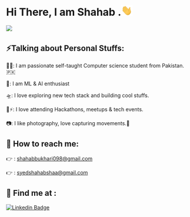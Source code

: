 <h1> Hi There, I am Shahab .<img src="https://raw.githubusercontent.com/ABSphreak/ABSphreak/master/gifs/Hi.gif" width="30px"></h1>
</h1>

<img src="https://media.giphy.com/media/836HiJc7pgzy8iNXCn/giphy.gif" width="500px">

## ⚡️Talking about Personal Stuffs:

👨‍💻: I am passionate self-taught Computer science student from Pakistan.🇵🇰

👾: I am ML & AI enthusiast

<!-- 📊: currently, Learning Full Stack . -->

🛸: I love exploring new tech stack and building cool stuffs.

👱⚡️: I love attending Hackathons, meetups & tech events.

📷: I like photography, love capturing movements.🎴



## 💌 How to reach me:
👉 : shahabbukhari098@gmail.com

👉 : syedshahabshaa@gmail.com



## 🙌 Find me at :
[![Linkedin Badge](https://img.shields.io/badge/-LinkedIn-blue?style=flat-square&logo=Linkedin&logoColor=white&link=https://www.linkedin.com/in/hemanthkollipara/)](https://www.linkedin.com/in/syed-shahab-shah-bukhari-33169a183/)
